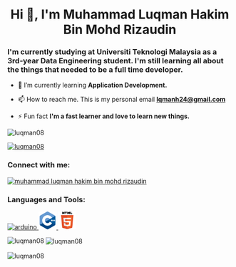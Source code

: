<h1 align="center">Hi 👋, I'm Muhammad Luqman Hakim Bin Mohd Rizaudin</h1>
<h3 align="left">I'm currently studying at Universiti Teknologi Malaysia as a 3rd-year Data Engineering student. I'm still learning all about the things that needed to be a full time developer.</h3>

- 🌱 I’m currently learning **Application Development.**

- 📫 How to reach me. This is my personal email **lqmanh24@gmail.com**

- ⚡ Fun fact **I'm a fast learner and love to learn new things.**

<p align="left"> <img src="https://komarev.com/ghpvc/?username=luqman08&label=Profile%20views&color=0e75b6&style=flat" alt="luqman08" /> </p>

<p align="left"> <a href="https://github.com/ryo-ma/github-profile-trophy"><img src="https://github-profile-trophy.vercel.app/?username=luqman08" alt="luqman08" /></a> </p>

<h3 align="left">Connect with me:</h3>
<p align="left">
<a href="https://linkedin.com/in/muhammad luqman hakim bin mohd rizaudin" target="blank"><img align="center" src="https://raw.githubusercontent.com/rahuldkjain/github-profile-readme-generator/master/src/images/icons/Social/linked-in-alt.svg" alt="muhammad luqman hakim bin mohd rizaudin" height="30" width="40" /></a>
</p>

<h3 align="left">Languages and Tools:</h3>
<p align="left"> <a href="https://www.arduino.cc/" target="_blank" rel="noreferrer"> <img src="https://cdn.worldvectorlogo.com/logos/arduino-1.svg" alt="arduino" width="40" height="40"/> </a> <a href="https://www.w3schools.com/cpp/" target="_blank" rel="noreferrer"> <img src="https://raw.githubusercontent.com/devicons/devicon/master/icons/cplusplus/cplusplus-original.svg" alt="cplusplus" width="40" height="40"/> </a> <a href="https://www.w3.org/html/" target="_blank" rel="noreferrer"> <img src="https://raw.githubusercontent.com/devicons/devicon/master/icons/html5/html5-original-wordmark.svg" alt="html5" width="40" height="40"/> </a> </p>

<p><img align="left" src="https://github-readme-stats.vercel.app/api/top-langs?username=luqman08&show_icons=true&locale=en&layout=compact" alt="luqman08" /></p>

<p>&nbsp;<img align="center" src="https://github-readme-stats.vercel.app/api?username=luqman08&show_icons=true&locale=en" alt="luqman08" /></p>

<p><img align="center" src="https://github-readme-streak-stats.herokuapp.com/?user=luqman08&" alt="luqman08" /></p>
